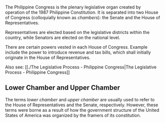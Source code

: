 The Philippine Congress is the plenary legislative organ created by operation of the 1987 Philippine Constitution. It is separated into two House of Congress (colloquially known as *chambers*): the Senate and the House of Representatives.

Representatives are elected based on the legislative districts within the country, while Senators are elected on the national level.

There are certain powers vested in each House of Congress. Example include the power to introduce revenue and tax bills, which shall initially originate in the House of Representatives.

Also see: [[./The Legislative Process - Philippine Congress|The Legislative Process - Philippine Congress]]

## Lower Chamber and Upper Chamber
The terms *lower chamber* and *upper chamber* are usually used to refer to the House of Representatives and the Senate, respectively. However, these terms were borne as a result of how the government structure of the United States of America was organized by the framers of its constitution.
